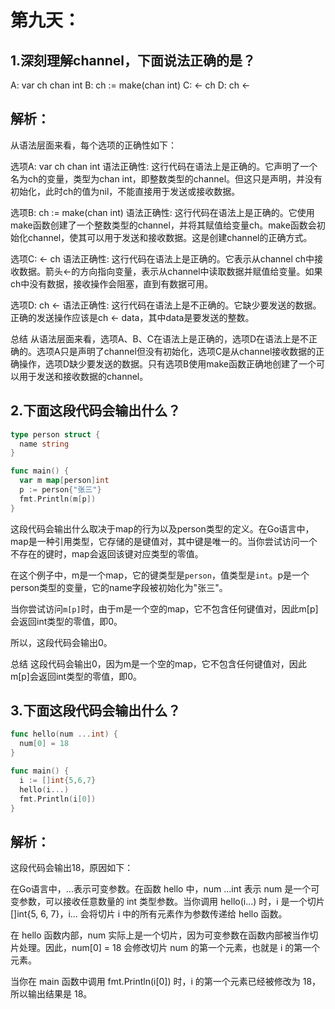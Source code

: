 # 第九天：

## 1.深刻理解channel，下面说法正确的是？
A: var ch chan int
B: ch := make(chan int)
C: <- ch 
D: ch <-

## 解析：

从语法层面来看，每个选项的正确性如下：

选项A: var ch chan int
语法正确性: 这行代码在语法上是正确的。它声明了一个名为ch的变量，类型为chan int，即整数类型的channel。但这只是声明，并没有初始化，此时ch的值为nil，不能直接用于发送或接收数据。

选项B: ch := make(chan int)
语法正确性: 这行代码在语法上是正确的。它使用make函数创建了一个整数类型的channel，并将其赋值给变量ch。make函数会初始化channel，使其可以用于发送和接收数据。这是创建channel的正确方式。

选项C: <- ch
语法正确性: 这行代码在语法上是正确的。它表示从channel ch中接收数据。箭头<-的方向指向变量，表示从channel中读取数据并赋值给变量。如果ch中没有数据，接收操作会阻塞，直到有数据可用。

选项D: ch <-
语法正确性: 这行代码在语法上是不正确的。它缺少要发送的数据。正确的发送操作应该是ch <- data，其中data是要发送的整数。

总结
从语法层面来看，选项A、B、C在语法上是正确的，选项D在语法上是不正确的。选项A只是声明了channel但没有初始化，选项C是从channel接收数据的正确操作，选项D缺少要发送的数据。只有选项B使用make函数正确地创建了一个可以用于发送和接收数据的channel。

## 2.下面这段代码会输出什么？

```go
type person struct {
  name string
}

func main() {
  var m map[person]int
  p := person{"张三"}
  fmt.Println(m[p])
}
```

这段代码会输出什么取决于map的行为以及person类型的定义。在Go语言中，map是一种引用类型，它存储的是键值对，其中键是唯一的。当你尝试访问一个不存在的键时，map会返回该键对应类型的零值。

在这个例子中，m是一个map，它的键类型是`person`，值类型是`int`。p是一个person类型的变量，它的name字段被初始化为"张三"。

当你尝试访问`m[p]`时，由于m是一个空的map，它不包含任何键值对，因此m[p]会返回int类型的零值，即0。

所以，这段代码会输出0。

总结
这段代码会输出0，因为m是一个空的map，它不包含任何键值对，因此m[p]会返回int类型的零值，即0。


## 3.下面这段代码会输出什么？

```go
func hello(num ...int) {
  num[0] = 18
}

func main() {
  i := []int{5,6,7}
  hello(i...)
  fmt.Println(i[0])
}
```

## 解析：
这段代码会输出18，原因如下：

在Go语言中，...表示可变参数。在函数 hello 中，num ...int 表示 num 是一个可变参数，可以接收任意数量的 int 类型参数。当你调用 hello(i...) 时，i 是一个切片 []int{5, 6, 7}，i... 会将切片 i 中的所有元素作为参数传递给 hello 函数。

在 hello 函数内部，num 实际上是一个切片，因为可变参数在函数内部被当作切片处理。因此，num[0] = 18 会修改切片 num 的第一个元素，也就是 i 的第一个元素。

当你在 main 函数中调用 fmt.Println(i[0]) 时，i 的第一个元素已经被修改为 18，所以输出结果是 18。